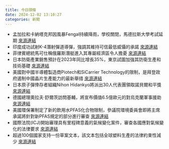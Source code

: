 ```yaml
---
title: 今日頭條
date: 2024-12-02 13:10:27
categories: 新聞            
---
```

- 孟加拉和卡納塔克邦因風暴Fengal持續降雨，學校關閉，馬德拉斯大學考試延期 [來源連結](https://www.thehindu.com/news/national/karnataka/cyclone-fengal-continues-to-bring-rainfall-to-bengaluru-schools-closed-in-south-interior-karnataka/article68937075.ece)
- 印度成功試射K-4潛射彈道導彈，強調其維持可信最低威懾的承諾 [來源連結](https://asiatimes.com/2024/12/indias-k-4-missile-a-nuclear-shot-across-chinas-bow/)
- 菲律賓總統馬可仕稱俄羅斯潛艇進入其專屬經濟區令人擔憂 [來源連結](https://www.japantimes.co.jp/news/2024/12/02/asia-pacific/politics/russia-submarine-philippine-eez/)
- 日本防衛產業銷售預計在2023年同比增長35%，東京試圖加強其防衛生產和技術基礎 [來源連結](https://www.japantimes.co.jp/news/2024/12/02/japan/defense-industry-sales-sipri/)
- 美國對中國半導體製造商Piotech和SiCarrier Technology的限制，是拜登政府遏制中國晶片生產能力的最新舉措 [來源連結](https://www.japantimes.co.jp/business/2024/12/02/tech/us-china-semiconductor-toolmakers/)
- 日本原子彈倖存者組織Nihon Hidankyo將派出30人代表團領取諾貝爾和平獎 [來源連結](https://www.japantimes.co.jp/news/2024/12/02/japan/nihon-hidankyo-nobel-delegation/)
- 德國總理奧拉夫·舒爾茨訪問基輔，將宣布價值6.5億歐元的對烏克蘭軍事援助 [來源連結](https://www.theguardian.com/world/2024/dec/02/german-chancellor-olaf-scholz-arrives-in-kyiv-for-surprise-visit-volodymyr-zelenskyy-ukraine)
- 美國環保署制定了新的飲用水PFAS化合物限制，參議院環境委員會即將主席承諾將針對新PFAS規定的部分進行審查 [來源連結](https://www.theguardian.com/environment/2024/dec/02/trump-allies-attack-epa-drinking-water-rules)
- 國際法院(ICJ)開始審理具有里程碑意義的氣候變化案件，審查各國應對氣候變化的法律要求 [來源連結](https://www.theguardian.com/world/2024/dec/02/icj-un-climate-change-case-pacific-nations)
- 超過100個國家支持一份草案文本，該文本包括全球塑料生產的法律約束性減少 [來源連結](https://www.theguardian.com/environment/2024/dec/02/countries-call-for-binding-targets-to-cut-plastic-production-busan-talks)



